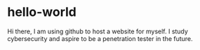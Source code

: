# hello-world

Hi there, I am using github to host a website for myself.
I study cybersecurity and aspire to be a penetration tester in the future.

